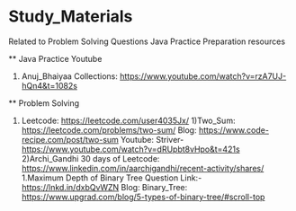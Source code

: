 # Study_Materials
Related to Problem Solving Questions Java Practice Preparation resources

** Java Practice
Youtube
1) Anuj_Bhaiyaa Collections: https://www.youtube.com/watch?v=rzA7UJ-hQn4&t=1082s

** Problem Solving
1) Leetcode: https://leetcode.com/user4035Jx/
 1)Two_Sum: https://leetcode.com/problems/two-sum/
 Blog: https://www.code-recipe.com/post/two-sum
 Youtube: Striver- https://www.youtube.com/watch?v=dRUpbt8vHpo&t=421s
 2)Archi_Gandhi 30 days of Leetcode: https://www.linkedin.com/in/aarchigandhi/recent-activity/shares/
 1.Maximum Depth of Binary Tree
 Question Link:- https://lnkd.in/dxbQvWZN
 Blog: Binary_Tree: https://www.upgrad.com/blog/5-types-of-binary-tree/#scroll-top
